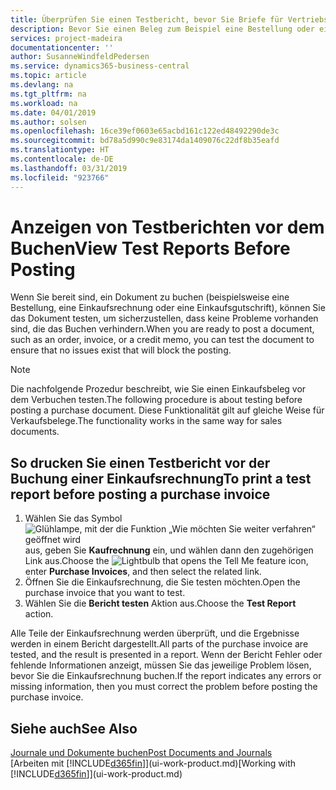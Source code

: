 ```yaml
---
title: Überprüfen Sie einen Testbericht, bevor Sie Briefe für Vertriebs- oder Einkaufsbeleg buchen | Microsoft Docs
description: Bevor Sie einen Beleg zum Beispiel eine Bestellung oder eine Gutschrift buchen, können Sie diese testen und wiederholen, um Fehler zu finden, die die Buchungen möglicherweise sperren.
services: project-madeira
documentationcenter: ''
author: SusanneWindfeldPedersen
ms.service: dynamics365-business-central
ms.topic: article
ms.devlang: na
ms.tgt_pltfrm: na
ms.workload: na
ms.date: 04/01/2019
ms.author: solsen
ms.openlocfilehash: 16ce39ef0603e65acbd161c122ed48492290de3c
ms.sourcegitcommit: bd78a5d990c9e83174da1409076c22df8b35eafd
ms.translationtype: HT
ms.contentlocale: de-DE
ms.lasthandoff: 03/31/2019
ms.locfileid: "923766"
---
```

# <a name="view-test-reports-before-posting"></a><span data-ttu-id="5c2f6-103">Anzeigen von Testberichten vor dem Buchen</span><span class="sxs-lookup"><span data-stu-id="5c2f6-103">View Test Reports Before Posting</span></span>
<span data-ttu-id="5c2f6-104">Wenn Sie bereit sind, ein Dokument zu buchen (beispielsweise eine Bestellung, eine Einkaufsrechnung oder eine Einkaufsgutschrift), können Sie das Dokument testen, um sicherzustellen, dass keine Probleme vorhanden sind, die das Buchen verhindern.</span><span class="sxs-lookup"><span data-stu-id="5c2f6-104">When you are ready to post a document, such as an order, invoice, or a credit memo, you can test the document to ensure that no issues exist that will block the posting.</span></span>

> [!NOTE]  
>   <span data-ttu-id="5c2f6-105">Die nachfolgende Prozedur beschreibt, wie Sie einen Einkaufsbeleg vor dem Verbuchen testen.</span><span class="sxs-lookup"><span data-stu-id="5c2f6-105">The following procedure is about testing before posting a purchase document.</span></span> <span data-ttu-id="5c2f6-106">Diese Funktionalität gilt auf gleiche Weise für Verkaufsbelege.</span><span class="sxs-lookup"><span data-stu-id="5c2f6-106">The functionality works in the same way for sales documents.</span></span>

## <a name="to-print-a-test-report-before-posting-a-purchase-invoice"></a><span data-ttu-id="5c2f6-107">So drucken Sie einen Testbericht vor der Buchung einer Einkaufsrechnung</span><span class="sxs-lookup"><span data-stu-id="5c2f6-107">To print a test report before posting a purchase invoice</span></span>
1. <span data-ttu-id="5c2f6-108">Wählen Sie das Symbol ![Glühlampe, mit der die Funktion „Wie möchten Sie weiter verfahren“ geöffnet wird](media/ui-search/search_small.png "Wie möchten Sie weiter verfahren?") aus, geben Sie **Kaufrechnung** ein, und wählen dann den zugehörigen Link aus.</span><span class="sxs-lookup"><span data-stu-id="5c2f6-108">Choose the ![Lightbulb that opens the Tell Me feature](media/ui-search/search_small.png "Tell me what you want to do") icon, enter **Purchase Invoices**, and then select the related link.</span></span>
2. <span data-ttu-id="5c2f6-109">Öffnen Sie die Einkaufsrechnung, die Sie testen möchten.</span><span class="sxs-lookup"><span data-stu-id="5c2f6-109">Open the purchase invoice that you want to test.</span></span>
3. <span data-ttu-id="5c2f6-110">Wählen Sie die **Bericht testen** Aktion aus.</span><span class="sxs-lookup"><span data-stu-id="5c2f6-110">Choose the **Test Report** action.</span></span>  

<span data-ttu-id="5c2f6-111">Alle Teile der Einkaufsrechnung werden überprüft, und die Ergebnisse werden in einem Bericht dargestellt.</span><span class="sxs-lookup"><span data-stu-id="5c2f6-111">All parts of the purchase invoice are tested, and the result is presented in a report.</span></span> <span data-ttu-id="5c2f6-112">Wenn der Bericht Fehler oder fehlende Informationen anzeigt, müssen Sie das jeweilige Problem lösen, bevor Sie die Einkaufsrechnung buchen.</span><span class="sxs-lookup"><span data-stu-id="5c2f6-112">If the report indicates any errors or missing information, then you must correct the problem before posting the purchase invoice.</span></span>

## <a name="see-also"></a><span data-ttu-id="5c2f6-113">Siehe auch</span><span class="sxs-lookup"><span data-stu-id="5c2f6-113">See Also</span></span>
[<span data-ttu-id="5c2f6-114">Journale und Dokumente buchen</span><span class="sxs-lookup"><span data-stu-id="5c2f6-114">Post Documents and Journals</span></span>](ui-post-documents-journals.md)  
<span data-ttu-id="5c2f6-115">[Arbeiten mit [!INCLUDE[d365fin](includes/d365fin_md.md)]](ui-work-product.md)</span><span class="sxs-lookup"><span data-stu-id="5c2f6-115">[Working with [!INCLUDE[d365fin](includes/d365fin_md.md)]](ui-work-product.md)</span></span>

